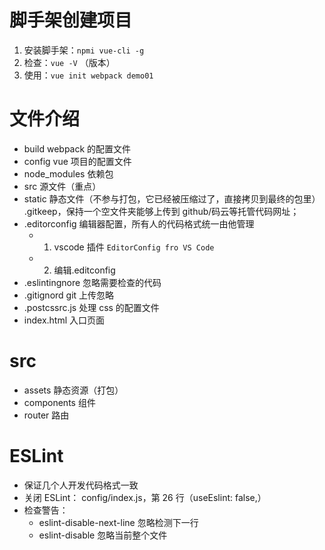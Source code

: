 # 脚手架创建项目

1. 安装脚手架：`npmi vue-cli -g`
2. 检查：`vue -V` （版本）
3. 使用：`vue init webpack demo01`

# 文件介绍

- build webpack 的配置文件
- config vue 项目的配置文件
- node_modules 依赖包
- src 源文件（重点）
- static 静态文件（不参与打包，它已经被压缩过了，直接拷贝到最终的包里）
  .gitkeep，保持一个空文件夹能够上传到 github/码云等托管代码网址；
- .editorconfig 编辑器配置，所有人的代码格式统一由他管理
  - 1. vscode 插件 `EditorConfig fro VS Code`
  - 2. 编辑.editconfig
- .eslintingnore 忽略需要检查的代码
- .gitignord git 上传忽略
- .postcssrc.js 处理 css 的配置文件
- index.html 入口页面

# src

- assets 静态资源（打包）
- components 组件
- router 路由

# ESLint

- 保证几个人开发代码格式一致
- 关闭 ESLint： config/index.js，第 26 行（useEslint: false,）
- 检查警告：
  - eslint-disable-next-line 忽略检测下一行
  - eslint-disable 忽略当前整个文件
